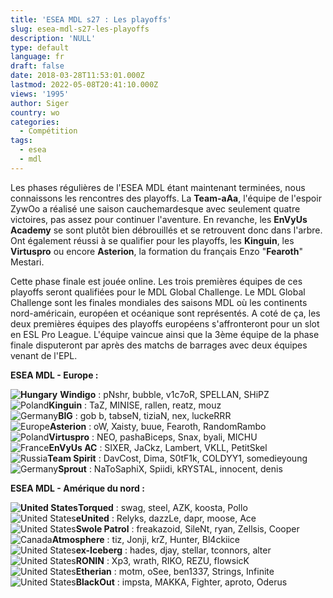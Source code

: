 ```yaml
---
title: 'ESEA MDL s27 : Les playoffs'
slug: esea-mdl-s27-les-playoffs
description: 'NULL'
type: default
language: fr
draft: false
date: 2018-03-28T11:53:01.000Z
lastmod: 2022-05-08T20:41:10.000Z
views: '1995'
author: Siger
country: wo
categories:
  - Compétition
tags:
  - esea
  - mdl
---
```

Les phases régulières de l'ESEA MDL étant maintenant terminées, nous connaissons les rencontres des playoffs. La **Team-aAa**, l'équipe de l'espoir ZywOo a réalisé une saison cauchemardesque avec seulement quatre victoires, pas assez pour continuer l'aventure. En revanche, les **EnVyUs Academy** se sont plutôt bien débrouillés et se retrouvent donc dans l'arbre. Ont également réussi à se qualifier pour les playoffs, les **Kinguin**, les **Virtuspro** ou encore **Asterion**, la formation du français Enzo "**Fearoth**" Mestari.

Cette phase finale est jouée online. Les trois premières équipes de ces playoffs seront qualifiées pour le MDL Global Challenge. Le MDL Global Challenge sont les finales mondiales des saisons MDL où les continents nord-américain, européen et océanique sont représentés. A coté de ça, les deux premières équipes des playoffs européens s'affronteront pour un slot en ESL Pro League. L'équipe vaincue ainsi que la 3ème équipe de la phase finale disputeront par après des matchs de barrages avec deux équipes venant de l'EPL.

**ESEA MDL - Europe :**

**![Hungary](/images/countries/hu.svg)⁠** **Windigo** : pNshr, bubble, v1c7oR, SPELLAN, SHiPZ  
![Poland](/images/countries/pl.svg)⁠**Kinguin** : TaZ, MINISE, rallen, reatz, mouz  
![Germany](/images/countries/de.svg)⁠**BIG** : gob b, tabseN, tiziaN, nex, luckeRRR  
![Europe](/images/countries/eu.svg)⁠**Asterion** : oW, Xaisty, buue, Fearoth, RandomRambo  
![Poland](/images/countries/pl.svg)⁠**Virtuspro** : NEO, pashaBiceps, Snax, byali, MICHU  
![France](/images/countries/fr.svg)**⁠EnVyUs AC** : SIXER, JaCkz, Lambert, VKLL, PetitSkel  
![Russia](/images/countries/ru.svg)⁠**Team Spirit** : DavCost, Dima, S0tF1k, COLDYY1, somedieyoung  
![Germany](/images/countries/de.svg)**⁠Sprout** : NaToSaphiX, Spiidi, kRYSTAL, innocent, denis  
  
**ESEA MDL - Amérique du nord :**

**![United States](/images/countries/us.svg)⁠⁠Torqued** : swag, steel, AZK, koosta, Pollo  
![United States](/images/countries/us.svg)⁠**eUnited** : Relyks, dazzLe, dapr, moose, Ace  
![United States](/images/countries/us.svg)⁠**Swole Patrol** : freakazoid, SileNt, ryan, Zellsis, Cooper  
![Canada](/images/countries/ca.svg)⁠**Atmosphere** : tiz, Jonji, krZ, Hunter, Bl4ckiice  
![United States](/images/countries/us.svg)⁠**ex-Iceberg** : hades, djay, stellar, tconnors, alter  
![United States](/images/countries/us.svg)⁠**RONIN** : Xp3, wrath, RIKO, REZU, flowsicK  
![United States](/images/countries/us.svg)⁠**Etherian** : motm, oSee, ben1337, Strings, Infinite  
![United States](/images/countries/us.svg)⁠**BlackOut** : impsta, MAKKA, Fighter, aproto, Oderus

  
